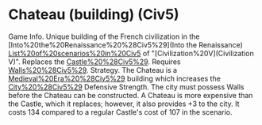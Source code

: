 # Chateau (building) (Civ5)

Game Info.
Unique building of the French civilization in the [Into%20the%20Renaissance%20%28Civ5%29](Into the Renaissance) [List%20of%20scenarios%20in%20Civ5](scenario) of "[Civilization%20V](Civilization V)". Replaces the [Castle%20%28Civ5%29](Castle). Requires [Walls%20%28Civ5%29](Walls).
Strategy.
The Chateau is a [Medieval%20Era%20%28Civ5%29](Medieval-era) building which increases the [City%20%28Civ5%29](city's) Defensive Strength. The city must possess Walls before the Chateau can be constructed. A Chateau is more expensive than the Castle, which it replaces; however, it also provides +3 to the city.
It costs 134 compared to a regular Castle's cost of 107 in the scenario. 